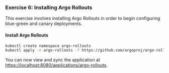 ### Exercise 6: Installing Argo Rollouts

This exercise involves installing Argo Rollouts in order to begin configuring blue-green and canary deployments.

#### Install Argo Rollouts

```sh
kubectl create namespace argo-rollouts
kubectl apply -n argo-rollouts -f https://github.com/argoproj/argo-rollouts/releases/latest/download/install.yaml
```

You can now view and sync the application at [https://localhost:8080/applications/argo-rollouts](https://localhost:8080/applications/argo-rollouts).
